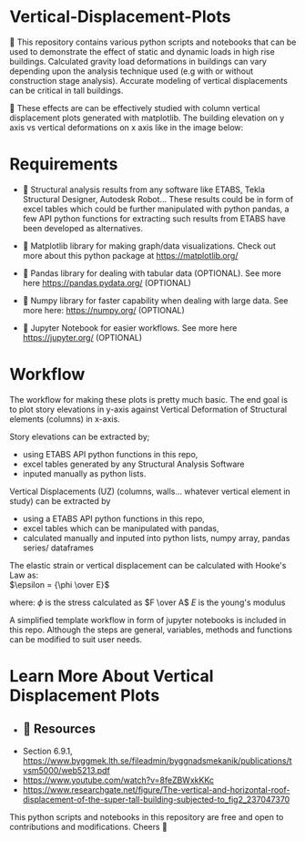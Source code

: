 # Vertical-Displacement-Plots
🌟 This repository contains various python scripts and notebooks that can be used to demonstrate the effect of static and dynamic loads in high rise buildings. Calculated gravity load deformations in buildings can vary depending upon the analysis technique used (e.g with or without construction stage analysis). Accurate modeling of vertical displacements can be critical in tall buildings.

🌟 These effects are can be effectively studied with column vertical displacement plots generated with matplotlib. The building elevation on y axis vs vertical deformations on x axis like in the image below: <br>


# Requirements
- 🌟 Structural analysis results from any software like ETABS, Tekla Structural Designer, Autodesk Robot...
These results could be in form of excel tables which could be further manipulated with python pandas, a few API python functions for extracting such results from ETABS have been developed as alternatives.

- 🌟 Matplotlib library for making graph/data visualizations. Check out more about this python package at https://matplotlib.org/
- 🌟 Pandas library for dealing with tabular data (OPTIONAL). See more here https://pandas.pydata.org/ (OPTIONAL)
- 🌟 Numpy library for faster capability when dealing with large data. See more here: https://numpy.org/ (OPTIONAL)
- 🌟 Jupyter Notebook for easier workflows. See more here https://jupyter.org/ (OPTIONAL)

# Workflow
The workflow for making these plots is pretty much basic. The end goal is to plot story elevations in y-axis against Vertical Deformation of Structural elements (columns) in x-axis. 

Story elevations can be extracted by; 
- using ETABS API python functions in this repo, 
- excel tables generated by any Structural Analysis Software
- inputed manually as python lists.

Vertical Displacements (UZ) (columns, walls... whatever vertical element in study) can be extracted by
- using a ETABS API python functions in this repo, 
- excel tables which can be manipulated with pandas,
- calculated manually and inputed into python lists, numpy array, pandas series/ dataframes

The elastic strain or vertical displacement can be calculated with Hooke's Law as: <br>
$\epsilon = {\phi \over E}$

where:
$\phi$ is the stress calculated as $F \over A$
$E$  is the young's modulus


A simplified template workflow in form of jupyter notebooks is included in this repo. Although the steps are general, variables, methods and functions can be modified to suit user needs.


# Learn More About Vertical Displacement Plots
- ## 🌟 Resources
- Section 6.9.1, https://www.byggmek.lth.se/fileadmin/byggnadsmekanik/publications/tvsm5000/web5213.pdf
- https://www.youtube.com/watch?v=8feZBWxkKKc
- https://www.researchgate.net/figure/The-vertical-and-horizontal-roof-displacement-of-the-super-tall-building-subjected-to_fig2_237047370


This python scripts and notebooks in this repository are free and open to contributions and modifications. Cheers 🥂
